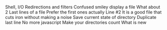 Shell, I/O Redirections and filters
 Confused smiley
display a file
What about 2
Last lines of a file
Prefer the first ones actually
Line #2
It is a good file that cuts iron without making a noise
Save current state of directory
Duplicate last line
No more javascript
Make your directories count
What is new
